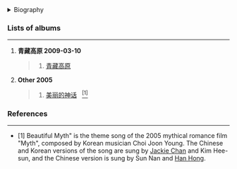 <details>
<summary>Biography</summary>

![韩红](https://thumbsnap.com/i/DAeHjZuJ.jpg)

?> Han Hong is a famous Tibetan musician and music composer, a rare singer-songwriter in the domestic pop music industry, who has won the favor of many fans with her heavenly voice and unique style of songwriting. Han Hong was born in Chamdo, Tibet, and her mother, Yong Xi, is a famous Tibetan singer, who sang the first song of "北京的金山上".

</details>


### Lists of albums
---

1. **青藏高原 2009-03-10**
    > 1. [青藏高原](https://e1.pcloud.link/publink/show?code=XZsiP4Zh9Q8aQQVugRJvODcrglf677kwU5X)

2. **Other 2005**
    > 1. [美丽的神话](https://e1.pcloud.link/publink/show?code=XZBaP4Z3QWMQRNukGLyCrlkfztDk7P0A3cX ':id=hh_mldsh')&nbsp;&nbsp;&nbsp;[<sup>[1]</sup>](#refer-anchor-1) 

### References
---

- <span id="refer-anchor-1">[1]</span> Beautiful Myth" is the theme song of the 2005 mythical romance film "Myth", composed by Korean musician Choi Joon Young. The Chinese and Korean versions of the song are sung by [Jackie Chan](./docs/artists/chenglong?id=cl_mldsh) and Kim Hee-sun, and the Chinese version is sung by Sun Nan and [Han Hong](./docs/artists/sunnan?id=sn_mldsh).
